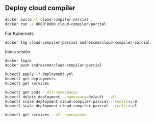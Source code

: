 ## Deploy cloud compiler

```bash
docker build -t cloud-compiler-parcial .
docker run -p 8080:8080 cloud-compiler-parcial
```

For Kubernets 



```bash
docker tag cloud-compiler-parcial andrescmm/cloud-compiler-parcial
```
Inicia sesión

```bash
docker login
docker push andrescmm/cloud-compiler-parcial
```

```bash
kubectl apply -f deployment.yml
kubectl get deployments
kubectl get services

kubectl get pods --all-namespaces
kubectl delete deployment --namespace=default --all
kubectl scale deployment cloud-compiler-parcial --replicas=0
kubectl scale deployment cloud-compiler-parcial --replicas=1
```
```bash
kubectl get services --all-namespaces

```

